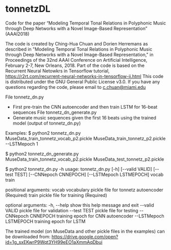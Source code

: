 # tonnetzDL
Code for the paper “Modeling Temporal Tonal Relations in Polyphonic Music through Deep Networks with a Novel Image-Based Representation” (AAAI2018)

The code is created by Ching-Hua Chuan and Dorien Herremans as described in "Modeling Temporal Tonal Relations in Polyphonic Music
through Deep Networks with a Novel Image-Based Representation," in Proceedings of the 32nd AAAI Conference on Artificial Intelligence,
February 2-7, New Orleans, 2018. Part of the code is based on the Recurrent Neural Netowkrs in Tensorflow tutorial, 
https://r2rt.com/recurrent-neural-networks-in-tensorflow-ii.html This code is distributed under the GNU General Public License v3.0. 
If you have any questions regarding the code, please email to c.chuan@miami.edu

File tonnetz_dn.py
- First pre-train the CNN autoencoder and then train LSTM for 16-beat sequences
File tonnetz_dn_generate.py
- Generate music sequences given the first 16 beats using the trained model (output of tonnetz_dn.py)

Examples:
$ python2 tonnetz_dn.py MuseData_train_tonnetz_vocab_p2.pickle MuseData_train_tonnetz_p2.pickle  --LSTMepoch 1

$ python2 tonnetz_dn_generate.py MuseData_train_tonnetz_vocab_p2.pickle MuseData_test_tonnetz_p2.pickle

$ python2 tonnetz_dn.py -h
usage: tonnetz_dn.py [-h] [--valid VALID] [--test TEST] [--CNNepoch CNNEPOCH]
                     [--LSTMepoch LSTMEPOCH]
                     vocab train

positional arguments:
  vocab                 vocabulary pickle file for tonnetz autoencoder
                        (Required)
  train                 pickle file for training (Required)

optional arguments:
  -h, --help            show this help message and exit
  --valid VALID         pickle file for validation
  --test TEST           pickle file for testing
  --CNNepoch CNNEPOCH   training epoch for CNN autoencoder
  --LSTMepoch LSTMEPOCH
                        training epoch for LSTM

The trained model (on MuseData and other pickle files in the examples) can be downloaded from: https://drive.google.com/open?id=1g_sxEKwrP9Wqt3YH99eEO1aXmmAqDbui


